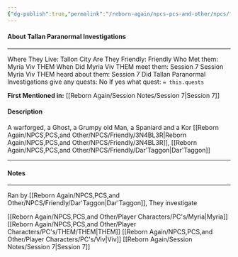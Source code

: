 ```yaml
---
{"dg-publish":true,"permalink":"/reborn-again/npcs-pcs-and-other/npcs/friendly/tallan-paranormal-investigations/"}
---
```



#### About Tallan Paranormal Investigations
---
Where They Live: Tallon City 
Are They Friendly: Friendly 
Who Met them: Myria Viv THEM
When Did Myria Viv THEM meet them: Session 7
Session Myria Viv THEM heard about them: Session 7
Did Tallan Paranormal Investigations give any quests: No
	If yes what quest: `= this.quests`


**First Mentioned in:** [[Reborn Again/Session Notes/Session 7\|Session 7]]
#### Description
A warforged, a Ghost, a Grumpy old Man, a Spaniard and a Kor
[[Reborn Again/NPCS,PCS,and Other/NPCS/Friendly/3N4BL3R\|Reborn Again/NPCS,PCS,and Other/NPCS/Friendly/3N4BL3R]], [[Reborn Again/NPCS,PCS,and Other/NPCS/Friendly/Dar'Taggon\|Dar'Taggon]]

---

#### Notes
---
Ran by [[Reborn Again/NPCS,PCS,and Other/NPCS/Friendly/Dar'Taggon\|Dar'Taggon]], They investigate

[[Reborn Again/NPCS,PCS,and Other/Player Characters/PC's/Myria\|Myria]]
[[Reborn Again/NPCS,PCS,and Other/Player Characters/PC's/THEM/THEM\|THEM]]
[[Reborn Again/NPCS,PCS,and Other/Player Characters/PC's/Viv\|Viv]]
[[Reborn Again/Session Notes/Session 7\|Session 7]]
